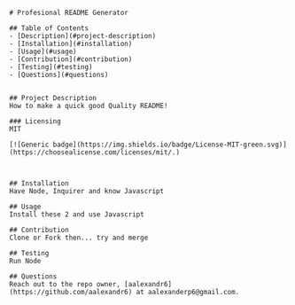 
    # Profesional README Generator
  
    ## Table of Contents
    - [Description](#project-description)
    - [Installation](#installation)
    - [Usage](#usage)
    - [Contribution](#contribution)
    - [Testing](#testing)
    - [Questions](#questions)
  
  
    ## Project Description
    How to make a quick good Quality README!
    
    ### Licensing 
    MIT
    
    [![Generic badge](https://img.shields.io/badge/License-MIT-green.svg)](https://choosealicense.com/licenses/mit/.)
    
     
  
    ## Installation 
    Have Node, Inquirer and know Javascript
  
    ## Usage 
    Install these 2 and use Javascript
  
    ## Contribution
    Clone or Fork then... try and merge
  
    ## Testing
    Run Node
  
    ## Questions
    Reach out to the repo owner, [aalexandr6](https://github.com/aalexandr6) at aalexanderp6@gmail.com.
    